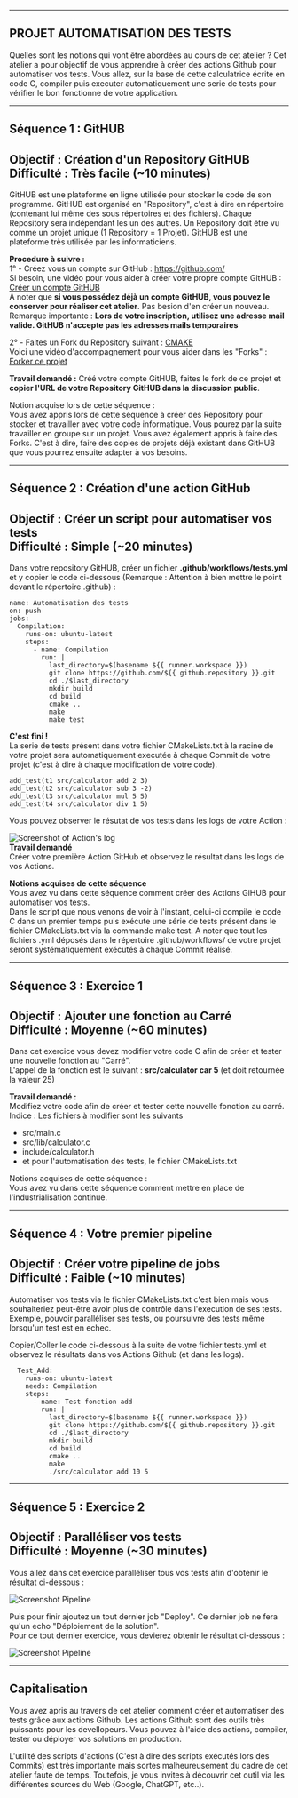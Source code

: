 ------------------------------------------------------------------------------------------------------
PROJET AUTOMATISATION DES TESTS
------------------------------------------------------------------------------------------------------
Quelles sont les notions qui vont être abordées au cours de cet atelier ?
Cet atelier a pour objectif de vous apprendre à créer des actions Github pour automatiser vos tests. Vous allez, sur la base de cette calculatrice écrite en code C, compiler puis executer automatiquement une serie de tests pour vérifier le bon fonctionne de votre application. 
  
-------------------------------------------------------------------------------------------------------
Séquence 1 : GitHUB
-------------------------------------------------------------------------------------------------------
Objectif : Création d'un Repository GitHUB  
Difficulté : Très facile (~10 minutes)
-------------------------------------------------------------------------------------------------------
GitHUB est une plateforme en ligne utilisée pour stocker le code de son programme.
GitHUB est organisé en "Repository", c'est à dire en répertoire (contenant lui même des sous répertoires et des fichiers). Chaque Repository sera indépendant les un des autres. Un Repository doit être vu comme un projet unique (1 Repository = 1 Projet). GitHUB est une plateforme très utilisée par les informaticiens.

**Procedure à suivre :**  
1° - Créez vous un compte sur GitHub : https://github.com/  
Si besoin, une vidéo pour vous aider à créer votre propre compte GitHUB : [Créer un compte GitHUB](https://docs.github.com/fr/get-started/onboarding/getting-started-with-your-github-account)  
A noter que **si vous possédez déjà un compte GitHUB, vous pouvez le conserver pour réaliser cet atelier**. Pas besion d'en créer un nouveau.  
Remarque importante : **Lors de votre inscription, utilisez une adresse mail valide. GitHUB n'accepte pas les adresses mails temporaires**  

2° - Faites un Fork du Repository suivant : [CMAKE](https://github.com/OpenRSI/Atelier_CMAKE.git)  
Voici une vidéo d'accompagnement pour vous aider dans les "Forks" : [Forker ce projet](https://youtu.be/p33-7XQ29zQ)    
  
**Travail demandé :** Créé votre compte GitHUB, faites le fork de ce projet et **copier l'URL de votre Repository GitHUB dans la discussion public**.

Notion acquise lors de cette séquence :  
Vous avez appris lors de cette séquence à créer des Repository pour stocker et travailler avec votre code informatique. Vous pourez par la suite travailler en groupe sur un projet. Vous avez également appris à faire des Forks. C'est à dire, faire des copies de projets déjà existant dans GitHUB que vous pourrez ensuite adapter à vos besoins.
  
---------------------------------------------------
Séquence 2 : Création d'une action GitHub
---------------------------------------------------
Objectif : Créer un script pour automatiser vos tests  
Difficulté : Simple (~20 minutes)
---------------------------------------------------

Dans votre repository GitHUB, créer un fichier **.github/workflows/tests.yml** et y copier le code ci-dessous (Remarque : Attention à bien mettre le point devant le répertoire .github) :
```
name: Automatisation des tests
on: push
jobs:
  Compilation:
    runs-on: ubuntu-latest
    steps:
      - name: Compilation
        run: |
          last_directory=$(basename ${{ runner.workspace }})
          git clone https://github.com/${{ github.repository }}.git
          cd ./$last_directory
          mkdir build
          cd build
          cmake ..
          make
          make test
```
**C'est fini !**  
La serie de tests présent dans votre fichier CMakeLists.txt à la racine de votre projet sera automatiquement executée à chaque Commit de votre projet (c'est à dire à chaque modification de votre code).  
```
add_test(t1 src/calculator add 2 3)
add_test(t2 src/calculator sub 3 -2)
add_test(t3 src/calculator mul 5 5)
add_test(t4 src/calculator div 1 5)
```

Vous pouvez observer le résutat de vos tests dans les logs de votre Action :  
  
![Screenshot of Action's log](Compilation.png)  
**Travail demandé**  
Créer votre première Action GitHub et observez le résultat dans les logs de vos Actions.  

**Notions acquises de cette séquence**    
Vous avez vu dans cette séquence comment créer des Actions GiHUB pour automatiser vos tests.  
Dans le script que nous venons de voir à l'instant, celui-ci compile le code C dans un premier temps puis exécute une série de tests présent dans le fichier CMakeLists.txt via la commande make test. A noter que tout les fichiers .yml déposés dans le répertoire .github/workflows/ de votre projet seront systématiquement exécutés à chaque Commit réalisé.    

---------------------------------------------------------------------------------------------
Séquence 3 : Exercice 1
---------------------------------------------------------------------------------------------
Objectif : Ajouter une fonction au Carré  
Difficulté : Moyenne (~60 minutes)
---------------------------------------------------------------------------------------------
Dans cet exercice vous devez modifier votre code C afin de créer et tester une nouvelle fonction au "Carré".  
L'appel de la fonction est le suivant : **src/calculator car 5** (et doit retournée la valeur 25)  

**Travail demandé :**  
Modifiez votre code afin de créer et tester cette nouvelle fonction au carré.  
Indice : Les fichiers à modifier sont les suivants  
  - src/main.c
  - src/lib/calculator.c
  - include/calculator.h
  - et pour l'automatisation des tests, le fichier CMakeLists.txt
    
Notions acquises de cette séquence :  
Vous avez vu dans cette séquence comment mettre en place de l'industrialisation continue.  
  
---------------------------------------------------
Séquence 4 : Votre premier pipeline
---------------------------------------------------
Objectif : Créer votre pipeline de jobs  
Difficulté : Faible (~10 minutes)
---------------------------------------------------
Automatiser vos tests via le fichier CMakeLists.txt c'est bien mais vous souhaiteriez peut-être avoir plus de contrôle dans l'execution de ses tests. Exemple, pouvoir paralléliser ses tests, ou poursuivre des tests même lorsqu'un test est en echec.  

Copier/Coller le code ci-dessous à la suite de votre fichier tests.yml et observez le résultats dans vos Actions Github (et dans les logs).  
```
  Test_Add:
    runs-on: ubuntu-latest
    needs: Compilation
    steps:
      - name: Test fonction add
        run: |
          last_directory=$(basename ${{ runner.workspace }})
          git clone https://github.com/${{ github.repository }}.git
          cd ./$last_directory
          mkdir build
          cd build
          cmake ..
          make
          ./src/calculator add 10 5
```
---------------------------------------------------
Séquence 5 : Exercice 2
---------------------------------------------------
Objectif : Paralléliser vos tests  
Difficulté : Moyenne (~30 minutes)
---------------------------------------------------
Vous allez dans cet exercice paralléliser tous vos tests afin d'obtenir le résultat ci-dessous :    
  
![Screenshot Pipeline](Pipeline.png)    

Puis pour finir ajoutez un tout dernier job "Deploy". Ce dernier job ne fera qu'un echo "Déploiement de la solution".  
Pour ce tout dernier exercice, vous devierez obtenir le résultat ci-dessous :  

![Screenshot Pipeline](Pipeline2.png)    
  
---------------------------------------------------
Capitalisation
---------------------------------------------------
Vous avez apris au travers de cet atelier comment créer et automatiser des tests grâce aux actions Github. Les actions Github sont des outils très puissants pour les devellopeurs. Vous pouvez à l'aide des actions, compiler, tester ou déployer vos solutions en production.  

L'utilité des scripts d'actions (C'est à dire des scripts exécutés lors des Commits) est très importante mais sortes malheureusement du cadre de cet atelier faute de temps. Toutefois, je vous invites à découvrir cet outil via les différentes sources du Web (Google, ChatGPT, etc..).  
  
